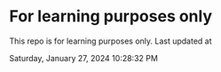 # For learning purposes only
This repo is for learning purposes only.
Last updated at

Saturday, January 27, 2024 10:28:32 PM

